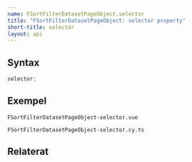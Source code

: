 ```yaml
---
name: FSortFilterDatasetPageObject.selector
title: "FSortFilterDatasetPageObject: selector property"
short-title: selector
layout: api
---
```


## Syntax

```ts nocompile nolint
selector;
```

## Exempel

```import static
FSortFilterDatasetPageObject-selector.vue
```

```import
FSortFilterDatasetPageObject-selector.cy.ts
```

## Relaterat
